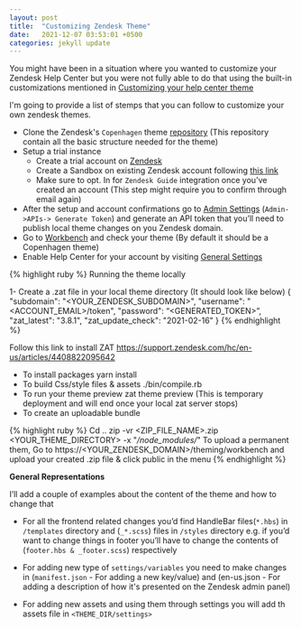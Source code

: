 ```yaml
---
layout: post
title:  "Customizing Zendesk Theme"
date:   2021-12-07 03:53:01 +0500
categories: jekyll update
---
```

You might have been in a situation where you wanted to customize your Zendesk Help Center but you were not fully able to do that using the built-in customizations mentioned in [Customizing your help center theme](https://support.zendesk.com/hc/en-us/articles/4408839332250-Customizing-your-help-center-theme)

I'm going to provide a list of stemps that you can follow to customize your own zendesk themes.

- Clone the Zendesk's `Copenhagen` theme [repository](https://github.com/zendesk/copenhagen_theme) (This repository contain all the basic structure needed for the theme)
- Setup a trial instance
    - Create a trial account on [Zendesk](https://www.zendesk.com/)
    - Create a Sandbox on existing Zendesk account following [this link](https://support.zendesk.com/hc/en-us/articles/4408828617370-Testing-changes-in-your-standard-sandbox)
    - Make sure to opt. In for `Zendesk Guide` integration once you’ve created an account (This step might require you to confirm through email again)
- After the setup and account confirmations go to [Admin Settings](https://<YOUR_ZENDESK_DOMAIN>/agent/admin/api/settings) (`Admin->APIs-> Generate Token`) and generate an API token that you’ll need to publish local theme changes on you Zendesk domain.
- Go to [Workbench](https://<YOUR_ZENDESK_DOMAIN>/theming/workbench) and check your theme (By default it should be a Copenhagen theme)
- Enable Help Center for your account by visiting [General Settings](https://<YOUR_ZENDESK_DOMAIN>/hc/admin/general_settings)

{% highlight ruby %}
Running the theme locally
 
1- Create a .zat file in your local theme directory (It should look like below)
  {
      "subdomain": "<YOUR_ZENDESK_SUBDOMAIN>",
      "username": "<ACCOUNT_EMAIL>/token",
      "password": “<GENERATED_TOKEN>”,
      "zat_latest": "3.8.1",
      "zat_update_check": "2021-02-16"
  }
{% endhighlight %}

Follow this link to install ZAT https://support.zendesk.com/hc/en-us/articles/4408822095642

- To install packages yarn install
- To build Css/style files & assets ./bin/compile.rb
- To run your theme preview zat theme preview (This is temporary deployment and will end once your local zat server stops)
- To create an uploadable bundle

{% highlight ruby %}
Cd ..
zip -vr <ZIP_FILE_NAME>.zip <YOUR_THEME_DIRECTORY> -x "*/node_modules/*"
To upload a permanent them, Go to https://<YOUR_ZENDESK_DOMAIN>/theming/workbench and upload your created .zip file & click public in the menu
{% endhighlight %}

**General Representations**

I’ll add a couple of examples about the content of the theme and how to change that

- For all the frontend related changes you’d find HandleBar files(`*.hbs`) in `/templates` directory and (`_*.scss`) files in `/styles` directory e.g. if you’d want to change things in footer you’ll have to change the contents of (`footer.hbs & _footer.scss`) respectively

- For adding new type of `settings/variables` you need to make changes in (`manifest.json` - For adding a new key/value) and (en-us.json - For adding a description of how it's presented on the Zendesk admin panel)

- For adding new assets and using them through settings you will add th assets file in `<THEME_DIR/settings>`
